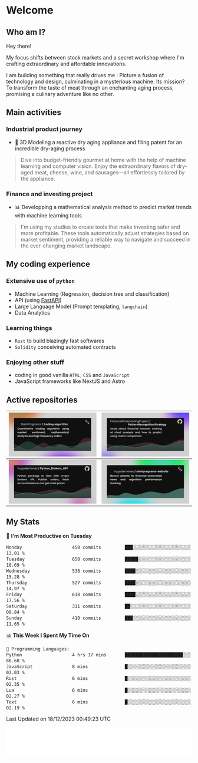 # Welcome 

## Who am I?

Hey there! 

My focus shifts between stock markets and a secret workshop where I'm crafting extraordinary and affordable innovations. 

I am building something that really drives me :
Picture a fusion of technology and design, culminating in a mysterious machine. 
Its mission? To transform the taste of meat through an enchanting aging process, promising a culinary adventure like no other.

## Main activities

### Industrial product journey
* 🚀 3D Modeling a reactive dry aging appliance and filing patent for an incredible dry-aging process

> Dive into budget-friendly gourmet at home with the help of machine learning and computer vision. Enjoy the extraordinary flavors of dry-aged meat, cheese, wine, and sausages—all effortlessly tailored by the appliance.

### Finance and investing project
* 📊 Developping a mathematical analysis method to predict market trends with machine learning tools

> I'm using my studies to create tools that make investing safer and more profitable. These tools automatically adjust strategies based on market sentiment, providing a reliable way to navigate and succeed in the ever-changing market landscape.

## My coding experience

### Extensive use of `python` 

* Machine Learning (Regression, decision tree and classification)
* API (using [FastAPI](https://fastapi.tiangolo.com))
* Large Language Model (Prompt templating, `langchain`)
* Data Analytics

### Learning things

* `Rust` to build blazingly fast softwares
* `Solidity` conceiving automated contracts

### Enjoying other stuff

* coding in good vanilla `HTML`, `CSS` and `JavaScript` 
* JavaScript frameworks like NextJS and Astro

## Active repositories

|[![Python Trading Algorithm](assets/base_python_architecture.png)](https://github.com/SteinPrograms/base-python-architecture)|[![Quantitative Prediction](assets/pattern_recognition_strategy.png)](https://github.com/FinancialForecastingProject/PatternRecognitionStrategy.git)|
| ------------- | ------------- |
|[![Broker SDK](assets/python_brokers_api.png)](https://github.com/hugodemenez/Python_Brokers_API)|[![NextJS Website](assets/steinprograms-website.png)](https://github.com/hugodemenez/steinprograms-website)|

## My Stats

<!--START_SECTION:waka-->
📅 **I'm Most Productive on Tuesday** 

```text
Monday                   458 commits         ███░░░░░░░░░░░░░░░░░░░░░░   13.01 % 
Tuesday                  658 commits         █████░░░░░░░░░░░░░░░░░░░░   18.69 % 
Wednesday                538 commits         ████░░░░░░░░░░░░░░░░░░░░░   15.28 % 
Thursday                 527 commits         ████░░░░░░░░░░░░░░░░░░░░░   14.97 % 
Friday                   618 commits         ████░░░░░░░░░░░░░░░░░░░░░   17.56 % 
Saturday                 311 commits         ██░░░░░░░░░░░░░░░░░░░░░░░   08.84 % 
Sunday                   410 commits         ███░░░░░░░░░░░░░░░░░░░░░░   11.65 % 
```


📊 **This Week I Spent My Time On** 

```text
💬 Programming Languages: 
Python                   4 hrs 17 mins       ██████████████████████░░░   86.68 % 
JavaScript               8 mins              █░░░░░░░░░░░░░░░░░░░░░░░░   03.03 % 
Rust                     6 mins              █░░░░░░░░░░░░░░░░░░░░░░░░   02.35 % 
Lua                      6 mins              █░░░░░░░░░░░░░░░░░░░░░░░░   02.27 % 
Text                     6 mins              █░░░░░░░░░░░░░░░░░░░░░░░░   02.19 % 
```


 Last Updated on 18/12/2023 00:49:23 UTC
<!--END_SECTION:waka-->

![Coding metrics](metrics.plugin.wakatime.svg)
